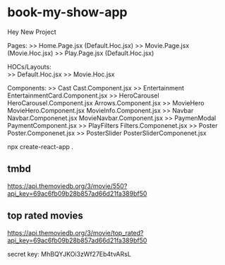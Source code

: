 # book-my-show-app

Hey New Project


Pages:
    >> Home.Page.jsx (Default.Hoc.jsx)
    >> Movie.Page.jsx (Movie.Hoc.jsx)
    >> Play.Page.jsx (Default.Hoc.jsx)

HOCs/Layouts:    
    >> Default.Hoc.jsx 
    >> Movie.Hoc.jsx

Components:
    >> Cast                 Cast.Component.jsx
    >> Entertainment        EntertainmentCard.Component.jsx
    >> HeroCarousel         HeroCarousel.Component.jsx
                            Arrows.Component.jsx
    >> MovieHero            MovieHero.Component.jsx
                            MovieInfo.Component.jsx
    >> Navbar               Navbar.Componenet.jsx
                            MovieNavbar.Component.jsx
    >> PaymenModal          PaymentComponent.jsx
    >> PlayFilters          Filters.Componenet.jsx
    >> Poster               Poster.Componenet.jsx
    >> PosterSlider         PosterSliderComponenet.jsx

npx create-react-app .

## tmbd 
  https://api.themoviedb.org/3/movie/550?api_key=69ac6fb09b28b857ad66d21fa389bf50

## top rated movies
https://api.themoviedb.org/3/movie/top_rated?api_key=69ac6fb09b28b857ad66d21fa389bf50  

secret key: MhBQYJKOi3zWf27Eb4tvARsL